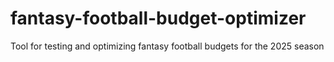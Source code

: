 # fantasy-football-budget-optimizer
Tool for testing and optimizing fantasy football budgets for the 2025 season
